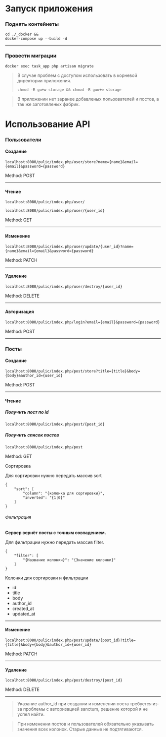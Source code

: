 
# Запуск приложения

### Поднять контейнеты

    cd ./_docker &&
    docker-compose up --build -d

---

### Провести миграции

    docker exec task_app php artisan migrate

> В случае проблем с доступом использовать в корневой директории приложения.
>
>`chmod -R gu+w storage && chmod -R guo+w storage`

> В приложении нет заранее добавленых пользователей и постов, а так же заготовленых фабрик.

# Использование API

### Пользователи

#### Создание

    localhost:8080/pulic/index.php/user/store?name={name}&email={email}&password={password}

Method: POST

---

#### Чтение

    localhost:8080/pulic/index.php/user/

    localhost:8080/pulic/index.php/user/{user_id}

Method: GET

---

#### Изменение

    localhost:8080/pulic/index.php/user/update/{user_id}?name={name}&email={email}&password={password}

Method: PATCH

---

#### Удаление

    localhost:8080/pulic/index.php/user/destroy/{user_id}

Method: DELETE

---

#### Авторизация

    localhost:8080/pulic/index.php/login?email={email}&password={password}

Method: POST

---


### Посты

#### Создание

    localhost:8080/pulic/index.php/post/store?title={title}&body={body}&author_id={user_id}

Method: POST

---

#### Чтение

##### Получить пост по id

    localhost:8080/pulic/index.php/post/{post_id}

##### Получить список постов

    localhost:8080/pulic/index.php/post

Method: GET

Сортировка

<p>Для сортировки нужно передать массив sort</p>

    {
        "sort": [
            "column": "{колонка для сортировки}",
            "inverted": "{1|0}"
        ]
    }

###### Фильтрация

**Сервер вернёт посты с точным совпадением.**

<p>Для фильтрации нужно передать массив filter.</p>

    {
        "filter": [
            "{Название колонки}": "{Значение колонки}"
        ]
    }

Колонки для сортировки и фильтрации

- id
- title
- body
- author_id
- created_at
- updated_at

---

#### Изменение

    localhost:8080/pulic/index.php/post/update/{post_id}?title={title}&body={body}&author_id={user_id}

Method: PATCH

---

#### Удаление

    localhost:8080/pulic/index.php/post/destroy/{post_id}

Method: DELETE

---

> Указание author_id при создании и изменении поста требуется из-за проблемы с авторизацией sanctum, решение которой я не успел найти.

> При изменении постов и пользователей обязательно указывать значения всех колонок. Старые данные не подтягиваются.
